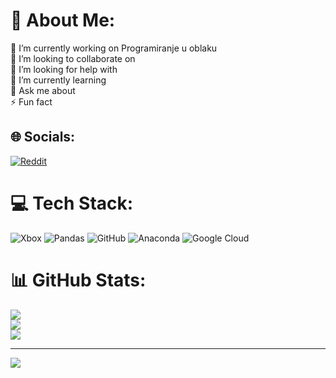 # 💫 About Me:
🔭 I’m currently working on Programiranje u oblaku<br>👯 I’m looking to collaborate on<br>🤝 I’m looking for help with<br>🌱 I’m currently learning<br>💬 Ask me about<br>⚡ Fun fact


## 🌐 Socials:
[![Reddit](https://img.shields.io/badge/Reddit-%23FF4500.svg?logo=Reddit&logoColor=white)](https://reddit.com/user/LOL) 

# 💻 Tech Stack:
![Xbox](https://img.shields.io/badge/xbox-%23107C10.svg?style=for-the-badge&logo=xbox&logoColor=white) ![Pandas](https://img.shields.io/badge/pandas-%23150458.svg?style=for-the-badge&logo=pandas&logoColor=white) ![GitHub](https://img.shields.io/badge/github-%23121011.svg?style=for-the-badge&logo=github&logoColor=white) ![Anaconda](https://img.shields.io/badge/Anaconda-%2344A833.svg?style=for-the-badge&logo=anaconda&logoColor=white) ![Google Cloud](https://img.shields.io/badge/GoogleCloud-%234285F4.svg?style=for-the-badge&logo=google-cloud&logoColor=white)
# 📊 GitHub Stats:
![](https://github-readme-stats.vercel.app/api?username=sigma653&theme=dark&hide_border=false&include_all_commits=false&count_private=true)<br/>
![](https://github-readme-streak-stats.herokuapp.com/?user=sigma653&theme=dark&hide_border=false)<br/>
![](https://github-readme-stats.vercel.app/api/top-langs/?username=sigma653&theme=dark&hide_border=false&include_all_commits=false&count_private=true&layout=compact)

---
[![](https://visitcount.itsvg.in/api?id=sigma653&icon=0&color=0)](https://visitcount.itsvg.in)

<!-- Proudly created with GPRM ( https://gprm.itsvg.in ) -->